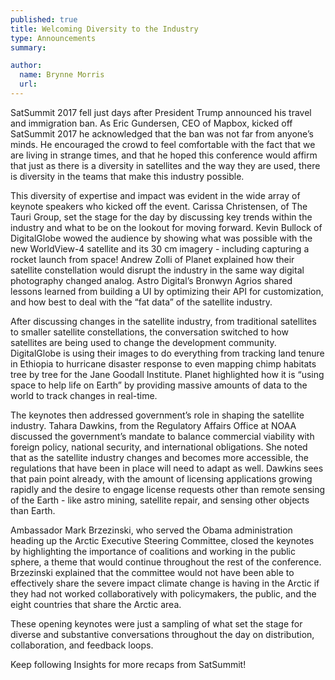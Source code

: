 ```yaml
---
published: true
title: Welcoming Diversity to the Industry
type: Announcements
summary: 

author:
  name: Brynne Morris
  url:
--- 
```


SatSummit 2017 fell just days after President Trump announced his travel and immigration ban. As Eric Gundersen, CEO of Mapbox, kicked off SatSummit 2017 he acknowledged that the ban was not far from anyone’s minds. He encouraged the crowd to feel comfortable with the fact that we are living in strange times, and that he hoped this conference would affirm that just as there is a diversity in satellites and the way they are used, there is diversity in the teams that make this industry possible.

This diversity of expertise and impact was evident in the wide array of keynote speakers who kicked off the event. Carissa Christensen, of The Tauri Group, set the stage for the day by discussing key trends within the industry and what to be on the lookout for moving forward. Kevin Bullock of DigitalGlobe wowed the audience by showing what was possible with the new WorldView-4 satellite and its 30 cm imagery - including capturing a rocket launch from space! Andrew Zolli of Planet explained how their satellite constellation would disrupt the industry in the same way digital photography changed analog. Astro Digital’s Bronwyn Agrios shared lessons learned from building a UI by optimizing their API for customization, and how best to deal with the “fat data”  of the satellite industry.

After discussing changes in the satellite industry, from traditional satellites to smaller satellite constellations, the conversation switched to how satellites are being used to change the development community. DigitalGlobe is using their images to do everything from tracking land tenure in Ethiopia to hurricane disaster response to even mapping chimp habitats tree by tree for the Jane Goodall Institute. Planet highlighted how it is “using space to help life on Earth” by providing massive amounts of data to the world to track changes in real-time.

The keynotes then addressed government’s role in shaping the satellite industry. Tahara Dawkins, from the Regulatory Affairs Office at NOAA discussed the government’s mandate to balance commercial viability with foreign policy, national security, and international obligations. She noted that as the satellite industry changes and becomes more accessible, the regulations that have been in place will need to adapt as well. Dawkins sees that pain point already, with the amount of licensing applications growing rapidly and the desire to engage license requests other than remote sensing of the Earth - like astro mining, satellite repair, and sensing other objects than Earth.

Ambassador Mark Brzezinski, who served the Obama administration heading up the Arctic Executive Steering Committee, closed the keynotes by highlighting the importance of coalitions and working in the public sphere, a theme that would continue throughout the rest of the conference. Brzezinski explained that the committee would not have been able to effectively share the severe impact climate change is having in the Arctic if they had not worked collaboratively with policymakers, the public, and the eight countries that share the Arctic area.

These opening keynotes were just a sampling of what set the stage for diverse and substantive conversations throughout the day on distribution, collaboration, and feedback loops.

Keep following Insights for more recaps from SatSummit!
